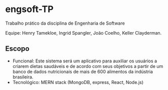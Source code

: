 # engsoft-TP

Trabalho prático da disciplina de Engenharia de Software

Equipe: Henry Tamekloe, Ingrid Spangler, João Coelho, Keller Clayderman.

## Escopo

- Funcional: Este sistema será um aplicativo para auxiliar os usuários a criarem dietas saudáveis e de acordo com seus objetivos a partir de um banco de dados nutricionais de mais de 600 alimentos da indústria brasileira.
- Tecnológico: MERN stack (MongoDB, express, React, Node.js)

